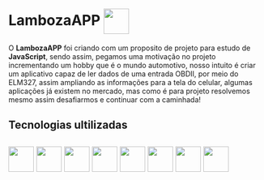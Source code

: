 <div>
<h1>LambozaAPP  <img align="center" height="50" src="https://thumbs2.imgbox.com/e8/62/snR7X3Xt_t.png"/></h1>
</div>

<div>
<p>O <strong>LambozaAPP</strong> foi criando com um proposito de projeto para estudo de <strong>JavaScript</strong>, sendo assim, pegamos uma motivação no projeto incrementando um hobby que é o mundo automotivo, nosso intuito é criar um aplicativo capaz de ler dados de uma entrada OBDII, por meio do ELM327, assim ampliando as informações para a tela do celular, algumas aplicações já existem no mercado, mas como é para projeto resolvemos mesmo assim desafiarmos e continuar com a caminhada!<p>
</div>

##

<div>
<h2>Tecnologias ultilizadas<h2>
<img height="50" src="https://cdn.jsdelivr.net/gh/devicons/devicon/icons/javascript/javascript-original.svg" />
<img height="50" src="https://cdn.jsdelivr.net/gh/devicons/devicon/icons/nodejs/nodejs-original-wordmark.svg" />
<img height="50" src="https://cdn.jsdelivr.net/gh/devicons/devicon/icons/react/react-original-wordmark.svg" />
<img height="50" src="https://cdn.jsdelivr.net/gh/devicons/devicon/icons/css3/css3-original-wordmark.svg" />
<img height="50" src="https://cdn.jsdelivr.net/gh/devicons/devicon/icons/html5/html5-original-wordmark.svg" />
<img height="50" src="https://cdn.jsdelivr.net/gh/devicons/devicon/icons/mysql/mysql-original-wordmark.svg" />
<img height="50" src="https://cdn.jsdelivr.net/gh/devicons/devicon/icons/firebase/firebase-plain-wordmark.svg" />
<img height="50" src="https://cdn.jsdelivr.net/gh/devicons/devicon/icons/figma/figma-original.svg" />
</div>
